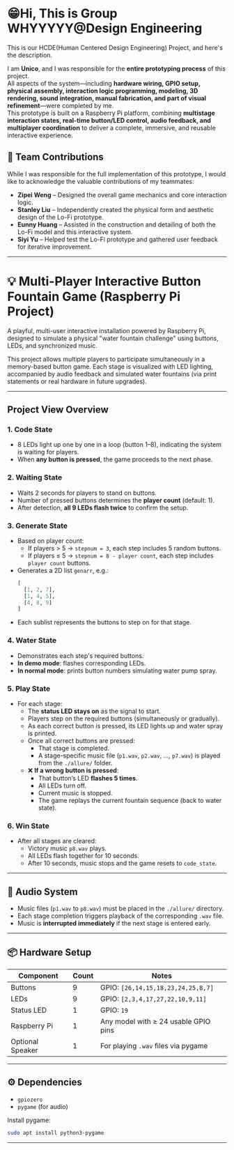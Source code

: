 # 😁**Hi, This is Group WHYYYYY@Design Engineering**
This is our HCDE(Human Centered Design Engineering) Project, and here's the description.

I am **Unico**, and I was responsible for the **entire prototyping process** of this project.  
All aspects of the system—including **hardware wiring, GPIO setup, physical assembly, interaction logic programming, modeling, 3D rendering, sound integration, manual fabrication, and part of visual refinement**—were completed by me.  
This prototype is built on a Raspberry Pi platform, combining **multistage interaction states, real-time button/LED control, audio feedback, and multiplayer coordination** to deliver a complete, immersive, and reusable interactive experience.

## 🤝 Team Contributions

While I was responsible for the full implementation of this prototype, I would like to acknowledge the valuable contributions of my teammates:

- **Zipei Weng** – Designed the overall game mechanics and core interaction logic.
- **Stanley Liu** – Independently created the physical form and aesthetic design of the Lo-Fi prototype.
- **Eunny Huang** – Assisted in the construction and detailing of both the Lo-Fi model and this interactive system.
- **Siyi Yu** – Helped test the Lo-Fi prototype and gathered user feedback for iterative improvement.

---
# 💡 Multi-Player Interactive Button Fountain Game (Raspberry Pi Project)

A playful, multi-user interactive installation powered by Raspberry Pi, designed to simulate a physical "water fountain challenge" using buttons, LEDs, and synchronized music.

This project allows multiple players to participate simultaneously in a memory-based button game. Each stage is visualized with LED lighting, accompanied by audio feedback and simulated water fountains (via print statements or real hardware in future upgrades).

---

## Project View Overview

### 1. **Code State**
- 8 LEDs light up one by one in a loop (button 1–8), indicating the system is waiting for players.
- When **any button is pressed**, the game proceeds to the next phase.

### 2. **Waiting State**
- Waits 2 seconds for players to stand on buttons.
- Number of pressed buttons determines the **player count** (default: 1).
- After detection, **all 9 LEDs flash twice** to confirm the setup.

### 3. **Generate State**
- Based on player count:
  - If players > 5 → `stepnum = 3`, each step includes 5 random buttons.
  - If players ≤ 5 → `stepnum = 8 - player count`, each step includes `player count` buttons.
- Generates a 2D list `genarr`, e.g.:
  ```python
  [
    [1, 2, 7],
    [1, 4, 5],
    [4, 8, 9]
  ]
  ```
- Each sublist represents the buttons to step on for that stage.

### 4. **Water State**
- Demonstrates each step's required buttons.
- **In demo mode**: flashes corresponding LEDs.
- **In normal mode**: prints button numbers simulating water pump spray.

### 5. **Play State**
- For each stage:
  - The **status LED stays on** as the signal to start.
  - Players step on the required buttons (simultaneously or gradually).
  - As each correct button is pressed, its LED lights up and water spray is printed.
  - Once all correct buttons are pressed:
    - That stage is completed.
    - A stage-specific music file (`p1.wav`, `p2.wav`, ..., `p7.wav`) is played from the `./allure/` folder.
  - ❌ **If a wrong button is pressed**:
    - That button’s LED **flashes 5 times**.
    - All LEDs turn off.
    - Current music is stopped.
    - The game replays the current fountain sequence (back to water state).

### 6. **Win State**
- After all stages are cleared:
  - Victory music `p8.wav` plays.
  - All LEDs flash together for 10 seconds.
  - After 10 seconds, music stops and the game resets to `code_state`.

---

## 🎵 Audio System

- Music files (`p1.wav` to `p8.wav`) must be placed in the `./allure/` directory.
- Each stage completion triggers playback of the corresponding `.wav` file.
- Music is **interrupted immediately** if the next stage is entered early.

---

## 📦 Hardware Setup

| Component        | Count | Notes                                   |
|------------------|-------|------------------------------------------|
| Buttons          | 9     | GPIO: `[26,14,15,18,23,24,25,8,7]`        |
| LEDs             | 9     | GPIO: `[2,3,4,17,27,22,10,9,11]`          |
| Status LED       | 1     | GPIO: `19`                                |
| Raspberry Pi     | 1     | Any model with ≥ 24 usable GPIO pins      |
| Optional Speaker | 1     | For playing `.wav` files via pygame       |

---

## ⚙️ Dependencies

- `gpiozero`
- `pygame` (for audio)

Install pygame:
```bash
sudo apt install python3-pygame
```
---
